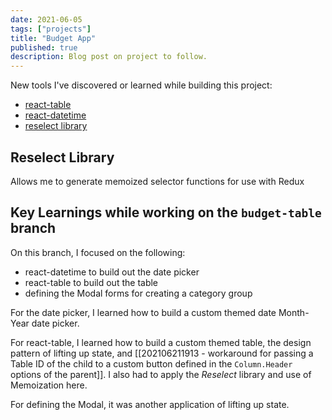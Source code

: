 ```yaml
---
date: 2021-06-05
tags: ["projects"]
title: "Budget App"
published: true
description: Blog post on project to follow.
---
```


New tools I've discovered or learned while building this project:

- [react-table](https://react-table.tanstack.com/)
- [react-datetime](https://github.com/arqex/react-datetime)
- [reselect library](https://redux.js.org/tutorials/fundamentals/part-7-standard-patterns#memoized-selectors)

## Reselect Library

Allows me to generate memoized selector functions for use with Redux

## Key Learnings while working on the `budget-table` branch

On this branch, I focused on the following:

- react-datetime to build out the date picker
- react-table to build out the table
- defining the Modal forms for creating a category group

For the date picker, I learned how to build a custom themed date Month-Year date picker.

For react-table, I learned how to build a custom themed table, the design pattern of lifting up state, and [[202106211913 - workaround for passing a Table ID of the child to a custom button defined in the `Column.Header` options of the parent]]. I also had to apply the *Reselect* library and use of Memoization here.

For defining the Modal, it was another application of lifting up state.
